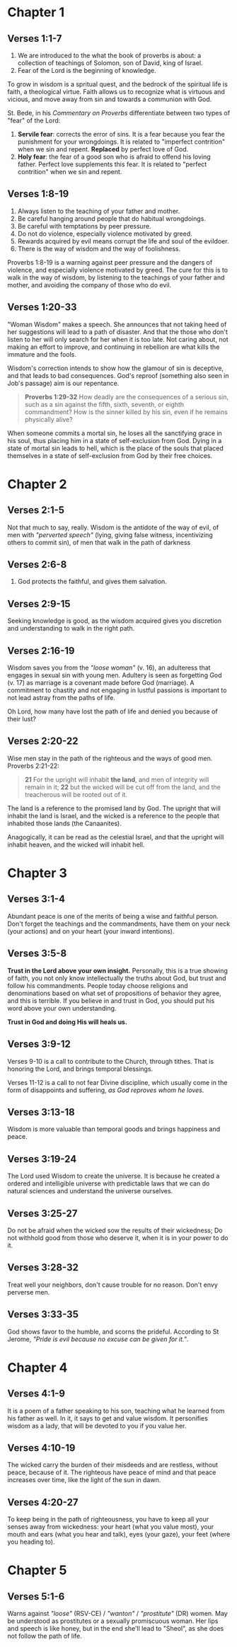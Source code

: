 # Chapter 1
## Verses 1:1-7
1. We are introduced to the what the book of proverbs is about: a collection of teachings of Solomon, son of David, king of Israel.
2. Fear of the Lord is the beginning of knowledge.

To grow in wisdom is a spritual quest, and the bedrock of the spiritual life is faith, a theological virtue. Faith allows us to recognize what is virtuous and vicious, and move away from sin and towards a communion with God.

St. Bede, in his _Commentary on Proverbs_ differentiate between two types of "fear" of the Lord:

1. **Servile fear**: corrects the error of sins. It is a fear because you fear the punishment for your wrongdoings. It is related to "imperfect contrition" when we sin and repent. **Replaced** by perfect love of God.
2. **Holy fear**: the fear of a good son who is afraid to offend his loving father. Perfect love supplements this fear. It is related to "perfect contrition" when we sin and repent.
## Verses 1:8-19
1. Always listen to the teaching of your father and mother.
2. Be careful hanging around people that do habitual wrongdoings.
3. Be careful with temptations by peer pressure.
4. Do not do violence, especially violence motivated by greed.
5. Rewards acquired by evil means corrupt the life and soul of the evildoer.
6. There is the way of wisdom and the way of foolishness.

Proverbs 1:8-19 is a warning against peer pressure and the dangers of violence, and especially violence motivated by greed. The cure for this is to walk in the way of wisdom, by listening to the teachings of your father and mother, and avoiding the company of those who do evil.
## Verses 1:20-33
"Woman Wisdom" makes a speech. She announces that not taking heed of her suggestions will lead to a path of disaster. And that the those who don't listen to her will only search for her when it is too late. Not caring about, not making an effort to improve, and continuing in rebellion are what kills the immature and the fools.

Wisdom's correction intends to show how the glamour of sin is deceptive, and that leads to bad consequences. God's reproof (something also seen in Job's passage) aim is our repentance.

> **Proverbs 1:29-32** How deadly are the consequences of a serious sin, such as a sin against the fifth, sixth, seventh, or eighth commandment? How is the sinner killed by his sin, even if he remains physically alive?

When someone commits a mortal sin, he loses all the sanctifying grace in his soul, thus placing him in a state of self-exclusion from God. Dying in a state of mortal sin leads to hell, which is the place of the souls that placed themselves in a state of self-exclusion from God by their free choices.

# Chapter 2
## Verses 2:1-5
Not that much to say, really. Wisdom is the antidote of the way of evil, of men with _"perverted speech"_ (lying, giving false witness, incentivizing others to commit sin), of men that walk in the path of darkness
## Verses 2:6-8
1. God protects the faithful, and gives them salvation.
## Verses 2:9-15
Seeking knowledge is good, as the wisdom acquired gives you discretion and understanding to walk in the right path.
## Verses 2:16-19
Wisdom saves you from the _"loose woman"_ (v. 16), an adulteress that engages in sexual sin with young men. Adultery is seen as forgetting God (v. 17) as marriage is a covenant made before God (marriage). A commitment to chastity and not engaging in lustful passions is important to not lead astray from the paths of life.

Oh Lord, how many have lost the path of life and denied you because of their lust?
## Verses 2:20-22
Wise men stay in the path of the righteous and the ways of good men. Proverbs 2:21-22:

> **21** For the upright will inhabit **the land**, and men of integrity will remain in it;
> **22** but the wicked will be cut off from the land, and the treacherous will be rooted out of it.

The land is a reference to the promised land by God. The upright that will inhabit the land is Israel, and the wicked is a reference to the people that inhabited those lands (the Canaanites).

Anagogically, it can be read as the celestial Israel, and that the upright will inhabit heaven, and the wicked will inhabit hell.

# Chapter 3
## Verses 3:1-4
Abundant peace is one of the merits of being a wise and faithful person. Don't forget the teachings and the commandments, have them on your neck (your actions) and on your heart (your inward intentions).
## Verses 3:5-8
**Trust in the Lord above your own insight.** Personally, this is a true showing of faith, you not only know intellectually the truths about God, but trust and follow his commandments. People today choose religions and denominations based on what set of propositions of behavior they agree, and this is terrible. If you believe in and trust in God, you should put his word above your own understanding.

**Trust in God and doing His will heals us.**
## Verses 3:9-12
Verses 9-10 is a call to contribute to the Church, through tithes. That is honoring the Lord, and brings temporal blessings.

Verses 11-12 is a call to not fear Divine discipline, which usually come in the form of disappoints and suffering, _as God reproves whom he loves_.
## Verses 3:13-18
Wisdom is more valuable than temporal goods and brings happiness and peace.
## Verses 3:19-24
The Lord used Wisdom to create the universe. It is because he created a ordered and intelligible universe with predictable laws that we can do natural sciences and understand the universe ourselves.
## Verses 3:25-27
Do not be afraid when the wicked sow the results of their wickedness; Do not withhold good from those who deserve it, when it is in your power to do it.
## Verses 3:28-32
Treat well your neighbors, don't cause trouble for no reason. Don't envy perverse men.
## Verses 3:33-35
God shows favor to the humble, and scorns the prideful. According to St Jerome, _"Pride is evil because no excuse can be given for it."_.

# Chapter 4
## Verses 4:1-9
It is a poem of a father speaking to his son, teaching what he learned from his father as well. In it, it says to get and value wisdom. It personifies wisdom as a lady, that will be devoted to you if you value her.
## Verses 4:10-19
The wicked carry the burden of their misdeeds and are restless, without peace, because of it. The righteous have peace of mind and that peace increases over time, like the light of the sun in dawn.
## Verses 4:20-27
To keep being in the path of righteousness, you have to keep all your senses away from wickedness: your heart (what you value most), your mouth and ears (what you hear and talk), eyes (your gaze), your feet (where you heading to).

# Chapter 5 
## Verses 5:1-6
Warns against *"loose"* (RSV-CE) / *"wanton"* / *"prostitute"* (DR) women. May be understood as prostitutes or a sexually promiscuous woman. Her lips and speech is like honey, but in the end she'll lead to "Sheol", as she does not follow the path of life.
